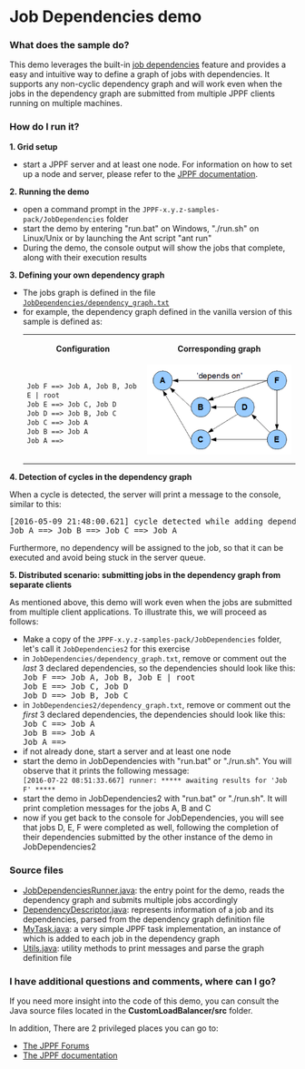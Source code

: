# Job Dependencies demo

<h3>What does the sample do?</h3>
<p>This demo leverages the built-in <a href="https://www.jppf.org/doc/6.2/index.php?title=Job_dependencies_and_job_graphs">job dependencies</a> feature and provides a easy and intuitive way to define a graph of jobs with dependencies.
It supports any non-cyclic dependency graph and will work even when the jobs in the dependency graph are submitted from multiple JPPF clients running on multiple machines.

<h3>How do I run it?</h3>
<p style="font-weight: bold">1. Grid setup
<ul class="samplesList">
  <li>start a JPPF server and at least one node. For information on how to set up a node and server, please refer to the <a href="https://www.jppf.org/doc/6.2/index.php?title=Introduction">JPPF documentation</a>.</li>
</ul>
<p><b>2. Running the demo</b>
<ul class="samplesList">
  <li>open a command prompt in the <code>JPPF-x.y.z-samples-pack/JobDependencies</code> folder</li>
  <li>start the demo by entering "run.bat" on Windows, "./run.sh" on Linux/Unix or by launching the Ant script "ant run"</li>
  <li>During the demo, the console output will show the jobs that complete, along with their execution results</li>
</ul>
<p><b>3. Defining your own dependency graph</b>
<ul class="samplesList">
  <li>The jobs graph is defined in the file <a href="dependency_graph.txt.html"><code>JobDependencies/dependency_graph.txt</code></a></li>
  <li>for example, the dependency graph defined in the vanilla version of this sample is defined as:<br>
    <table border="0" cellpadding="5" style="width: 100%">
    <tr>
      <td align="center" valign="top"><p style="font-weight: bold;">Configuration</td>
      <td align="center" valign="top"><p style="font-weight: bold">Corresponding graph</td>
    </tr>
    <tr>
      <td align="left" valign="center">
<pre class="prettyprint lang-regex"><code>
Job F ==> Job A, Job B, Job E | root
Job E ==> Job C, Job D
Job D ==> Job B, Job C
Job C ==> Job A
Job B ==> Job A
Job A ==><br>
</code></pre>
      </td>
      <td align="center" valign="top"><img src="data/DependenciesGraph.gif"/></td>
    </tr>
    </table>
  </li>
</ul>
<p><b>4. Detection of cycles in the dependency graph</b>
<p>When a cycle is detected, the server will print a message to the console, similar to this:
<pre class="prettyprint lang-regex">
[2016-05-09 21:48:00.621] cycle detected while adding dependency 'Job C' to 'Job A' :
Job A ==> Job B ==> Job C ==> Job A
</pre>
Furthermore, no dependency will be assigned to the job, so that it can be executed and avoid being stuck in the server queue.

<p><b>5. Distributed scenario: submitting jobs in the dependency graph from separate clients</b>
<p>As mentioned above, this demo will work even when the jobs are submitted from multiple client applications. To illustrate this, we will proceed as follows:
<ul class="samplesList">
  <li>Make a copy of the <code>JPPF-x.y.z-samples-pack/JobDependencies</code> folder, let's call it <code>JobDependencies2</code> for this exercise</li>
  <li>in <code>JobDependencies/dependency_graph.txt</code>, remove or comment out the <i>last</i> 3 declared dependencies, so the dependencies should look like this:
<pre class="prettyprint lang-regex" style="margin: 0px">Job F ==> Job A, Job B, Job E | root
Job E ==> Job C, Job D
Job D ==> Job B, Job C
</pre>
  </li>
  <li>in <code>JobDependencies2/dependency_graph.txt</code>, remove or comment out the <i>first</i> 3 declared dependencies, the dependencies should look like this:
<pre class="prettyprint lang-regex" style="margin: 0px">Job C ==> Job A
Job B ==> Job A
Job A ==>
</pre>
  </li>
  <li>if not already done, start a server and at least one node</li>
  <li>start the demo in JobDependencies with "run.bat" or "./run.sh". You will observe that it prints the following message:
<pre class="prettyprint lang-regex" style="margin: 0px"><code>[2016-07-22 08:51:33.667] runner: ***** awaiting results for 'Job F' *****</code></pre>
  </li>
  <li>start the demo in JobDependencies2 with "run.bat" or "./run.sh". It will print completion messages for the jobs A, B and C</li>
  <li>now if you get back to the console for JobDependencies, you will see that jobs D, E, F were completed as well, following the completion of their dependencies submitted by the other instance of the demo in JobDependencies2</li>
</ul>

<h3>Source files</h3>
<ul class="samplesList">
  <li><a href="src/org/jppf/example/job/dependencies/JobDependenciesRunner.java">JobDependenciesRunner.java</a>: the entry point for the demo, reads the dependency graph and submits multiple jobs accordingly</li>
  <li><a href="src/org/jppf/example/job/dependencies/DependencyDescriptor.java">DependencyDescriptor.java</a>: represents information of a job and its dependencies, parsed from the dependency graph definition file</li>
  <li><a href="src/org/jppf/example/job/dependencies/MyTask.java">MyTask.java</a>: a very simple JPPF task implementation, an instance of which is added to each job in the dependency graph</li>
  <li><a href="src/org/jppf/example/job/dependencies/Utils.java">Utils.java</a>: utility methods to print messages and parse the graph definition file</li>
</ul>

<h3>I have additional questions and comments, where can I go?</h3>
<p>If you need more insight into the code of this demo, you can consult the Java source files located in the <b>CustomLoadBalancer/src</b> folder.
<p>In addition, There are 2 privileged places you can go to:
<ul>
  <li><a href="https://www.jppf.org/forums">The JPPF Forums</a></li>
  <li><a href="https://www.jppf.org/doc/6.2/">The JPPF documentation</a></li>
</ul>

